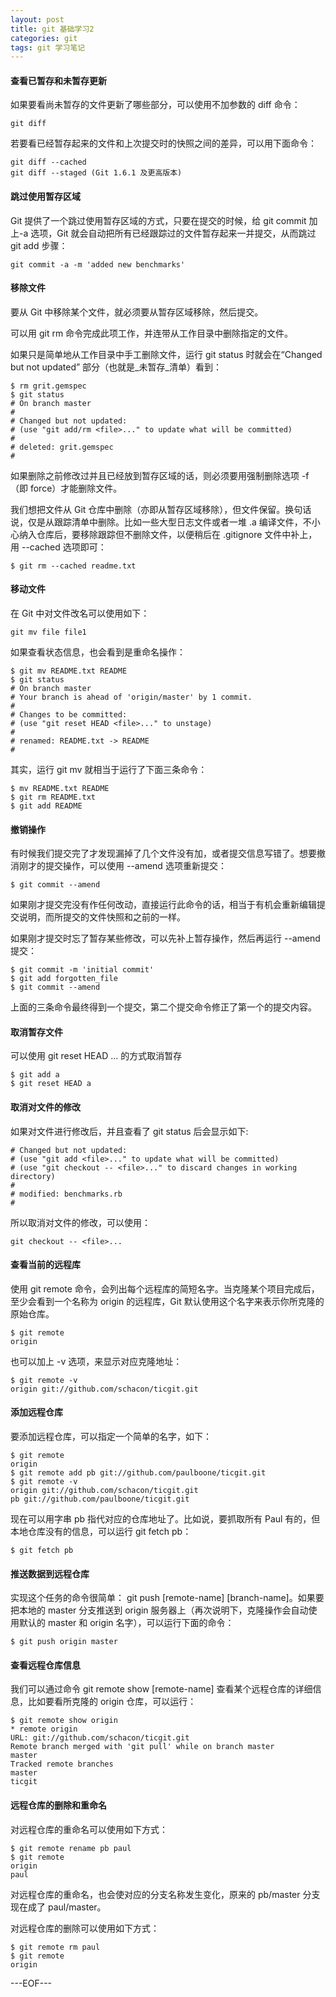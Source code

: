 ```yaml
---
layout: post
title: git 基础学习2
categories: git
tags: git 学习笔记
---
```


#### 查看已暂存和未暂存更新

如果要看尚未暂存的文件更新了哪些部分，可以使用不加参数的 diff 命令：

```
git diff
```

若要看已经暂存起来的文件和上次提交时的快照之间的差异，可以用下面命令：

```
git diff --cached
git diff --staged (Git 1.6.1 及更高版本)
```

#### 跳过使用暂存区域

Git 提供了一个跳过使用暂存区域的方式，只要在提交的时候，给 git commit 加上-a 选项，Git 就会自动把所有已经跟踪过的文件暂存起来一并提交，从而跳过 git add 步骤：

```
git commit -a -m 'added new benchmarks'
```

#### 移除文件

要从 Git 中移除某个文件，就必须要从暂存区域移除，然后提交。

可以用 git rm 命令完成此项工作，并连带从工作目录中删除指定的文件。

如果只是简单地从工作目录中手工删除文件，运行 git status 时就会在“Changed but not updated” 部分（也就是_未暂存_清单）看到：

```
$ rm grit.gemspec
$ git status
# On branch master
#
# Changed but not updated:
# (use "git add/rm <file>..." to update what will be committed)
#
# deleted: grit.gemspec
#
```

如果删除之前修改过并且已经放到暂存区域的话，则必须要用强制删除选项 -f （即 force）才能删除文件。

我们想把文件从 Git 仓库中删除（亦即从暂存区域移除），但文件保留。换句话说，仅是从跟踪清单中删除。比如一些大型日志文件或者一堆 .a 编译文件，不小心纳入仓库后，要移除跟踪但不删除文件，以便稍后在 .gitignore 文件中补上，用 --cached 选项即可：

```
$ git rm --cached readme.txt
```

#### 移动文件

在 Git 中对文件改名可以使用如下：

```
git mv file file1
```

如果查看状态信息，也会看到是重命名操作：

```
$ git mv README.txt README
$ git status
# On branch master
# Your branch is ahead of 'origin/master' by 1 commit.
#
# Changes to be committed:
# (use "git reset HEAD <file>..." to unstage)
#
# renamed: README.txt -> README
#
```

其实，运行 git mv 就相当于运行了下面三条命令：

```
$ mv README.txt README
$ git rm README.txt
$ git add README
```

#### 撤销操作

有时候我们提交完了才发现漏掉了几个文件没有加，或者提交信息写错了。想要撤消刚才的提交操作，可以使用 --amend 选项重新提交：

```
$ git commit --amend
```

如果刚才提交完没有作任何改动，直接运行此命令的话，相当于有机会重新编辑提交说明，而所提交的文件快照和之前的一样。

如果刚才提交时忘了暂存某些修改，可以先补上暂存操作，然后再运行 --amend 提交：

```
$ git commit -m 'initial commit'
$ git add forgotten_file
$ git commit --amend
```

上面的三条命令最终得到一个提交，第二个提交命令修正了第一个的提交内容。

#### 取消暂存文件

可以使用 git reset HEAD <file>...  的方式取消暂存

```
$ git add a
$ git reset HEAD a
```

#### 取消对文件的修改

如果对文件进行修改后，并且查看了 git status 后会显示如下:

```
# Changed but not updated:
# (use "git add <file>..." to update what will be committed)
# (use "git checkout -- <file>..." to discard changes in working directory)
#
# modified: benchmarks.rb
#
```

所以取消对文件的修改，可以使用：

```
git checkout -- <file>...
```

#### 查看当前的远程库

使用 git remote 命令，会列出每个远程库的简短名字。当克隆某个项目完成后，至少会看到一个名称为 origin 的远程库，Git 默认使用这个名字来表示你所克隆的原始仓库。

```
$ git remote
origin
```

也可以加上 -v 选项，来显示对应克隆地址：

```
$ git remote -v
origin git://github.com/schacon/ticgit.git
```

#### 添加远程仓库

要添加远程仓库，可以指定一个简单的名字，如下：

```
$ git remote
origin
$ git remote add pb git://github.com/paulboone/ticgit.git
$ git remote -v
origin git://github.com/schacon/ticgit.git
pb git://github.com/paulboone/ticgit.git
```

现在可以用字串 pb 指代对应的仓库地址了。比如说，要抓取所有 Paul 有的，但本地仓库没有的信息，可以运行 git fetch pb：

```
$ git fetch pb
```

#### 推送数据到远程仓库

实现这个任务的命令很简单： git push [remote-name] [branch-name]。如果要把本地的 master  分支推送到 origin 服务器上（再次说明下，克隆操作会自动使用默认的 master 和 origin 名字），可以运行下面的命令：

```
$ git push origin master
```

#### 查看远程仓库信息

我们可以通过命令 git remote show [remote-name] 查看某个远程仓库的详细信息，比如要看所克隆的 origin 仓库，可以运行：

```
$ git remote show origin
* remote origin
URL: git://github.com/schacon/ticgit.git
Remote branch merged with 'git pull' while on branch master
master
Tracked remote branches
master
ticgit
```

#### 远程仓库的删除和重命名

对远程仓库的重命名可以使用如下方式：

```
$ git remote rename pb paul
$ git remote
origin
paul
```

对远程仓库的重命名，也会使对应的分支名称发生变化，原来的 pb/master 分支现在成了 paul/master。

对远程仓库的删除可以使用如下方式：

```
$ git remote rm paul
$ git remote
origin
```

---EOF---

